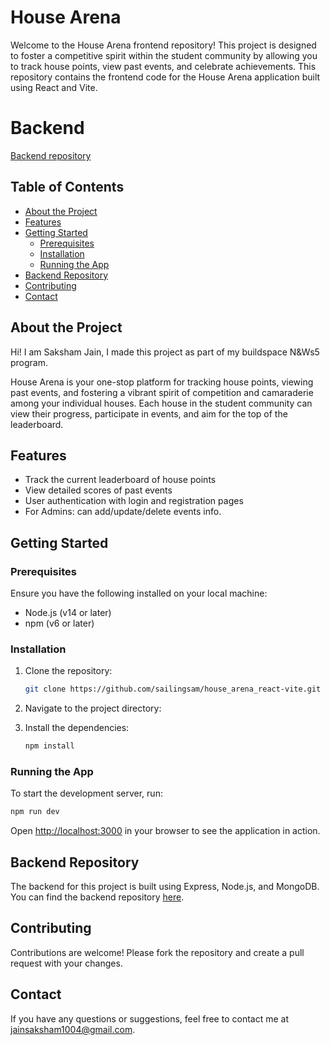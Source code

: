 # House Arena

Welcome to the House Arena frontend repository! This project is designed to foster a competitive spirit within the student community by allowing you to track house points, view past events, and celebrate achievements. This repository contains the frontend code for the House Arena application built using React and Vite.

# Backend
[Backend repository](https://github.com/sailingsam/house-arena-backend)

## Table of Contents

- [About the Project](#about-the-project)
- [Features](#features)
- [Getting Started](#getting-started)
  - [Prerequisites](#prerequisites)
  - [Installation](#installation)
  - [Running the App](#running-the-app)
- [Backend Repository](#backend-repository)
- [Contributing](#contributing)
- [Contact](#contact)

## About the Project

Hi! I am Saksham Jain, I made this project as part of my buildspace N&Ws5 program.

House Arena is your one-stop platform for tracking house points, viewing past events, and fostering a vibrant spirit of competition and camaraderie among your individual houses. Each house in the student community can view their progress, participate in events, and aim for the top of the leaderboard.

## Features

- Track the current leaderboard of house points
- View detailed scores of past events
- User authentication with login and registration pages
- For Admins: can add/update/delete events info.

## Getting Started

### Prerequisites

Ensure you have the following installed on your local machine:

- Node.js (v14 or later)
- npm (v6 or later)

### Installation

1. Clone the repository:

   ```sh
   git clone https://github.com/sailingsam/house_arena_react-vite.git
   ```

2. Navigate to the project directory:

3. Install the dependencies:

   ```sh
   npm install
   ```

### Running the App

To start the development server, run:

```sh
npm run dev
```

Open [http://localhost:3000](http://localhost:3000) in your browser to see the application in action.

## Backend Repository

The backend for this project is built using Express, Node.js, and MongoDB. You can find the backend repository [here](https://github.com/sailingsam/house-arena-backend).

## Contributing

Contributions are welcome! Please fork the repository and create a pull request with your changes.

## Contact

If you have any questions or suggestions, feel free to contact me at [jainsaksham1004@gmail.com](mailto:jainsaksham1004@gmail.com).
